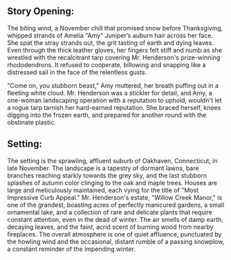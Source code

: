 ## Story Opening:

The biting wind, a November chill that promised snow before Thanksgiving, whipped strands of Amelia "Amy" Juniper’s auburn hair across her face. She spat the stray strands out, the grit tasting of earth and dying leaves. Even through the thick leather gloves, her fingers felt stiff and numb as she wrestled with the recalcitrant tarp covering Mr. Henderson's prize-winning rhododendrons. It refused to cooperate, billowing and snapping like a distressed sail in the face of the relentless gusts.

"Come on, you stubborn beast," Amy muttered, her breath puffing out in a fleeting white cloud. Mr. Henderson was a stickler for detail, and Amy, a one-woman landscaping operation with a reputation to uphold, wouldn't let a rogue tarp tarnish her hard-earned reputation. She braced herself, knees digging into the frozen earth, and prepared for another round with the obstinate plastic.

## Setting:

The setting is the sprawling, affluent suburb of Oakhaven, Connecticut, in late November. The landscape is a tapestry of dormant lawns, bare branches reaching starkly towards the grey sky, and the last stubborn splashes of autumn color clinging to the oak and maple trees. Houses are large and meticulously maintained, each vying for the title of "Most Impressive Curb Appeal." Mr. Henderson's estate, "Willow Creek Manor," is one of the grandest, boasting acres of perfectly manicured gardens, a small ornamental lake, and a collection of rare and delicate plants that require constant attention, even in the dead of winter. The air smells of damp earth, decaying leaves, and the faint, acrid scent of burning wood from nearby fireplaces. The overall atmosphere is one of quiet affluence, punctuated by the howling wind and the occasional, distant rumble of a passing snowplow, a constant reminder of the impending winter.

